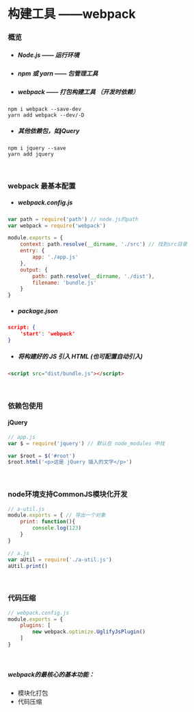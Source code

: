 # 构建工具 ——webpack

### 概览

- ##### Node.js —— 运行环境

- ##### npm 或 yarn —— 包管理工具

- ##### webpack —— 打包构建工具 （开发时依赖）

```
npm i webpack --save-dev
yarn add webpack --dev/-D
```

- ##### 其他依赖包，如jQuery

```
npm i jquery --save
yarn add jquery
```

<br/>

### webpack 最基本配置

- ##### webpack.config.js

```javascript
var path = require('path') // node.js的path
var webpack = require('webpack')

module.exports = {
    context: path.resolve(__dirname, './src') // 找到src目录
    entry: {
        app: './app.js'
    },
    output: {
        path: path.resolve(__dirname, './dist'),
        filename: 'bundle.js'
    }
}
```

- #####  package.json

```json
script: {
    'start': 'webpack'
}
```

- ##### 将构建好的 JS 引入 HTML (也可配置自动引入)

```html
<script src="dist/bundle.js"></script>
```

<br/>

### 依赖包使用

#### jQuery

```javascript
// app.js
var $ = require('jquery') // 默认在 node_modules 中找

var $root = $('#root')
$root.html('<p>这是 jQuery 插入的文字</p>')
```

<br/>

### node环境支持CommonJS模块化开发

```javascript
// a-util.js
module.exports = { // 导出一个对象
	print: function(){
        console.log(123)
    }
}
```

```javascript
// a.js
var aUtil = require('./a-util.js')
aUtil.print()
```

<br/>

### 代码压缩

```JavaScript
// webpack.config.js
module.exports = {
    plugins: [
        new webpack.optimize.UglifyJsPlugin()
    ]
}
```

<br/>

##### webpack的最核心的基本功能：

- 模块化打包
- 代码压缩